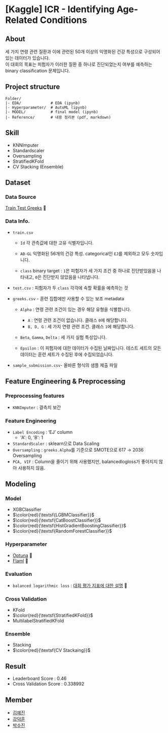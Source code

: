 # [Kaggle] ICR - Identifying Age-Related Conditions

## About
세 가지 연령 관련 질환과 이에 관련된 50개 이상의 익명화된 건강 특성으로 구성되어 있는 데이터가 있습니다.  
이 대회의 목표는 피험자가 이러한 질환 중 하나로 진단되었는지 여부를 예측하는 binary classification 문제입니다.

## Project structure
```
Folder/
|- EDA/             # EDA (ipynb)
|- Hyperparameter/  # AutoML (ipynb)
|- MODEL/           # final model (ipynb)
|- Reference/       # 내용 정리본 (pdf, markdown)
```


## Skill
- KNNImputer
- Standardscaler
- Oversampling
- StratifiedKFold
- CV Stacking (Ensemble)

## Dataset
### Data Source
  [Train Test Greeks](https://www.kaggle.com/competitions/icr-identify-age-related-conditions/data) 🔗
### Data Info.
- `train.csv`

    - `Id` 각 관측값에 대한 고유 식별자입니다.

    - `AB-GL` 익명화된 56개의 건강 특성. categorical인 `EJ`를 제외하고 모두 숫자입니다.

    - `class` binary target : `1`은 피험자가 세 가지 조건 중 하나로 진단받았음을 나타내고, `0`은 진단받지 않았음을 나타냅니다.

- `test.csv` : 피험자가 두 `class` 각각에 속할 확률을 예측하는 것

- `greeks.csv` - 훈련 집합에만 사용할 수 있는 보조 metadata

    - `Alpha` : 연령 관련 조건이 있는 경우 해당 유형을 식별합니다.
        - `A` : 연령 관련 조건이 없습니다. 클래스 `0`에 해당합니다.
        - `B, D, G` : 세 가지 연령 관련 조건. 클래스 `1`에 해당합니다.

    - `Beta`, `Gamma`, `Delta` : 세 가지 실험 특성입니다.
    - `Epsilon` : 이 피험자에 대한 데이터가 수집된 날짜입니다. 테스트 세트의 모든 데이터는 훈련 세트가 수집된 후에 수집되었습니다.

- `sample_submission.csv`- 올바른 형식의 샘플 제출 파일


## Feature Engineering & Preprocessing

### Preprocessing features

- `KNNImputer` : 결측치 보간

### Feature Engineering
- `Label Encoding` : ‘EJ’ column
    - 'A': 0, 'B': 1
- `StandardScaler` : sklearn으로 Data Scaling
- `Oversampling` : `greeks.Alpha`를 기준으로 SMOTE으로 617 &rarr;  2036 Oversampling
- `PCA, VIF` : Column을 줄이기 위해 사용했지만, balancedlogloss가 좋아지지 않아 사용하지 않음.

## Modeling
### Model

- XGBClassifier    
- $\color{red}{\textsf{LGBMClassifier}}$
- $\color{red}{\textsf{CatBoostClassifier}}$
- $\color{red}{\textsf{HistGradientBoostingClassifier}}$
- $\color{red}{\textsf{RandomForestClassifier}}$

### Hyperparameter
- [Optuna](https://github.com/darkhairlove/Kaggle_ICR/blob/main/Hyperparameter/Optuna_Automl.ipynb) 🔗
- [Flaml](https://github.com/darkhairlove/Kaggle_ICR/blob/main/Hyperparameter/Flaml_Automl.ipynb) 🔗
  
### Evaluation
-  `balanced logarithmic loss` :  [대회 평가 지표에 대한 설명](https://www.kaggle.com/competitions/icr-identify-age-related-conditions/overview/evaluation) 🔗


### Cross Validation
  - KFold
  - $\color{red}{\textsf{StratifiedKFold}}$
  - MultilabelStratifiedKFold

### Ensemble
  - Stacking
  - $\color{red}{\textsf{CV Stackaing}}$
## Result
- Leaderboard Score : 0.46
- Cross Validation Score : 0.338992


## Member
- [김예진](https://github.com/hanishereandnow)
- [강덕훈](https://github.com/Deok-Hun)
- [박수진](https://github.com/darkhairlove)
